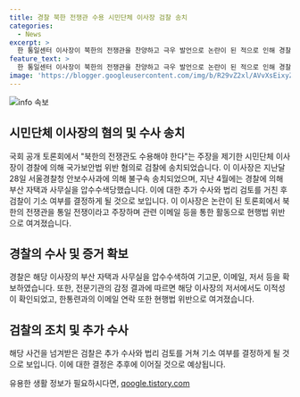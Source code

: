 ```yaml
---
title: 경찰 북한 전쟁관 수용 시민단체 이사장 검찰 송치
categories:
  - News
excerpt: >
  한 통일센터 이사장이 북한의 전쟁관을 찬양하고 극우 발언으로 논란이 된 적으로 인해 경찰에 의해 수사를 받고, 이에 대한 소식이 뜻밖의 사회적 관심을 끌고 있다. 검찰에 송치된 김 이사장은 통일을 위한 행동 중에 국가보안법을 위반했다는 혐의를 받고 있으며, 검찰의 추가 수사와 법리 검토 후 기소 여부가 결정될 것으로 보인다.
feature_text: >
  한 통일센터 이사장이 북한의 전쟁관을 찬양하고 극우 발언으로 논란이 된 적으로 인해 경찰에 의해 수사를 받고, 이에 대한 소식이 뜻밖의 사회적 관심을 끌고 있다. 검찰에 송치된 김 이사장은 통일을 위한 행동 중에 국가보안법을 위반했다는 혐의를 받고 있으며, 검찰의 추가 수사와 법리 검토 후 기소 여부가 결정될 것으로 보인다.
image: 'https://blogger.googleusercontent.com/img/b/R29vZ2xl/AVvXsEixyZcFfHzMRdzZMjFBmAUKJYCLCGyLL1o632UiGVXcaFdKo_bkvkuCioo0uUKlGfBVcT3P84aROyZIXSBEx3Aw5nCQ3pTgDom1WDC4m8eifvWiAmWEEVb4x6G_l8C0QH225ldMjyaFvpxGEBGNO37VmDTDMHGhJPq73UglMfDca1-0aw/s1600/blogspot.png'
---
```


<p><img src="https://blogger.googleusercontent.com/img/b/R29vZ2xl/AVvXsEixyZcFfHzMRdzZMjFBmAUKJYCLCGyLL1o632UiGVXcaFdKo_bkvkuCioo0uUKlGfBVcT3P84aROyZIXSBEx3Aw5nCQ3pTgDom1WDC4m8eifvWiAmWEEVb4x6G_l8C0QH225ldMjyaFvpxGEBGNO37VmDTDMHGhJPq73UglMfDca1-0aw/s1600/blogspot.png" alt="info 속보" /></p>

<h2 data-ke-size="size26">시민단체 이사장의 혐의 및 수사 송치</h2>

<p>국회 공개 토론회에서 "북한의 전쟁관도 수용해야 한다"는 주장을 제기한 시민단체 이사장이 경찰에 의해 국가보안법 위반 혐의로 검찰에 송치되었습니다. 이 이사장은 지난달 28일 서울경찰청 안보수사과에 의해 불구속 송치되었으며, 지난 4월에는 경찰에 의해 부산 자택과 사무실을 압수수색당했습니다. 이에 대한 추가 수사와 법리 검토를 거친 후 검찰이 기소 여부를 결정하게 될 것으로 보입니다. 이 이사장은 논란이 된 토론회에서 북한의 전쟁관을 통일 전쟁이라고 주장하며 관련 이메일 등을 통한 활동으로 현행법 위반으로 여겨졌습니다.</p>

<h2 data-ke-size="size26">경찰의 수사 및 증거 확보</h2>

<p>경찰은 해당 이사장의 부산 자택과 사무실을 압수수색하여 기고문, 이메일, 저서 등을 확보하였습니다. 또한, 전문기관의 감정 결과에 따르면 해당 이사장의 저서에서도 이적성이 확인되었고, 한통련과의 이메일 연락 또한 현행법 위반으로 여겨졌습니다.</p>

<h2 data-ke-size="size26">검찰의 조치 및 추가 수사</h2>

<p>해당 사건을 넘겨받은 검찰은 추가 수사와 법리 검토를 거쳐 기소 여부를 결정하게 될 것으로 보입니다. 이에 대한 결정은 추후에 이어질 것으로 예상됩니다.</p>

<p data-ke-size="size16"></p>
유용한 생활 정보가 필요하시다면, <a href="https://qoogle.tistory.com" rel="dofollow">qoogle.tistory.com</a>


